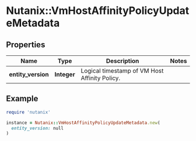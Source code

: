 # Nutanix::VmHostAffinityPolicyUpdateMetadata

## Properties

| Name | Type | Description | Notes |
| ---- | ---- | ----------- | ----- |
| **entity_version** | **Integer** | Logical timestamp of VM Host Affinity Policy. |  |

## Example

```ruby
require 'nutanix'

instance = Nutanix::VmHostAffinityPolicyUpdateMetadata.new(
  entity_version: null
)
```

